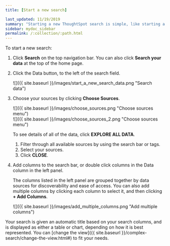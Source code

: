 ```yaml
---
title: [Start a new search]

last_updated: 11/19/2019
summary: "Starting a new ThoughtSpot search is simple, like starting a new Google search."
sidebar: mydoc_sidebar
permalink: /:collection/:path.html
---
```

To start a new search:

1. Click **Search** on the top navigation bar. You can also click **Search your data** at the top of the home page.

2. Click the Data button, to the left of the search field.

     ![]({{ site.baseurl }}/images/start_a_new_search_data.png "Search data")


3. Choose your sources by clicking **Choose Sources**.

     ![]({{ site.baseurl }}/images/choose_sources.png "Choose sources menu")
     <br>
     ![]({{ site.baseurl }}/images/choose_sources_2.png "Choose sources menu")

     To see details of all of the data, click **EXPLORE ALL DATA**.

    1. Filter through all available sources by using the search bar or tags.
    2. Select your sources.
    3. Click **CLOSE**.

3. Add columns to the search bar, or double click columns in the Data column in the left panel.

   The columns listed in the left panel are grouped together by data sources for discoverability and ease of access. You can also add multiple columns by clicking each column to select it, and then clicking **+ Add Columns**.

     ![]({{ site.baseurl }}/images/add_multiple_columns.png "Add multiple columns")

Your search is given an automatic title based on your search columns, and is displayed as either a table or chart, depending on how it is best represented. You can [change the view]({{ site.baseurl }}/complex-search/change-the-view.html#) to fit your needs.
